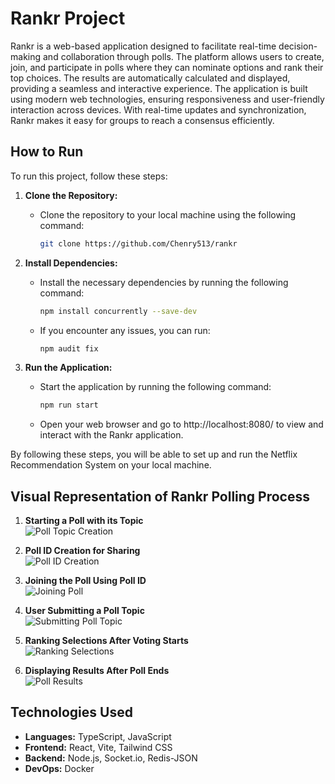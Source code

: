 # Rankr Project
Rankr is a web-based application designed to facilitate real-time decision-making and collaboration through polls. The platform allows users to create, join, and participate in polls where they can nominate options and rank their top choices. The results are automatically calculated and displayed, providing a seamless and interactive experience. The application is built using modern web technologies, ensuring responsiveness and user-friendly interaction across devices. With real-time updates and synchronization, Rankr makes it easy for groups to reach a consensus efficiently.

## How to Run

To run this project, follow these steps:

1. **Clone the Repository:**
   - Clone the repository to your local machine using the following command:
     ```bash
     git clone https://github.com/Chenry513/rankr
     ```

2. **Install Dependencies:**
   - Install the necessary dependencies by running the following command:
     ```bash
     npm install concurrently --save-dev
     ```
    - If you encounter any issues, you can run:
      ```bash
      npm audit fix
      ```
      
3. **Run the Application:**
   - Start the application by running the following command:
     ```bash
     npm run start
     ```
   - Open your web browser and go to http://localhost:8080/ to view and interact with the Rankr application.

By following these steps, you will be able to set up and run the Netflix Recommendation System on your local machine.

## Visual Representation of Rankr Polling Process

1. **Starting a Poll with its Topic**  
   ![Poll Topic Creation](poll_topic_creation.png)

2. **Poll ID Creation for Sharing**  
   ![Poll ID Creation](poll_id_creation.png)

3. **Joining the Poll Using Poll ID**  
   ![Joining Poll](join_poll.png)

4. **User Submitting a Poll Topic**  
   ![Submitting Poll Topic](submit_poll_topic.png)

5. **Ranking Selections After Voting Starts**  
   ![Ranking Selections](ranking_selections.png)

6. **Displaying Results After Poll Ends**  
   ![Poll Results](poll_results.png)

## Technologies Used

- **Languages:** TypeScript, JavaScript
- **Frontend:** React, Vite, Tailwind CSS
- **Backend:** Node.js, Socket.io, Redis-JSON
- **DevOps:** Docker



